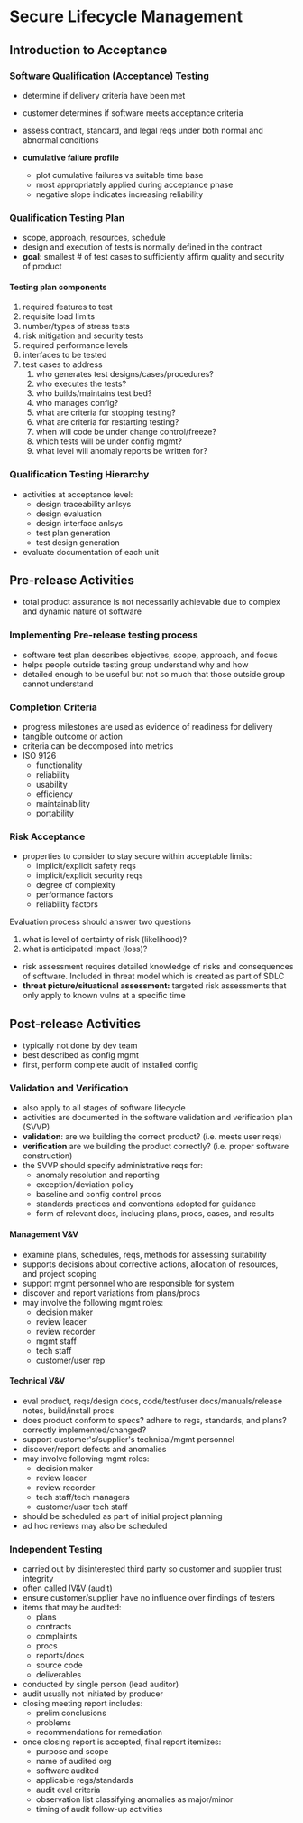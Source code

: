 # Secure Lifecycle Management

## Introduction to Acceptance

### Software Qualification (Acceptance) Testing

- determine if delivery criteria have been met

- customer determines if software meets acceptance criteria
- assess contract, standard, and legal reqs under both normal and abnormal conditions
- **cumulative failure profile**
  - plot cumulative failures vs suitable time base
  - most appropriately applied during acceptance phase
  - negative slope indicates increasing reliability

### Qualification Testing Plan

- scope, approach, resources, schedule
- design and execution of tests is normally defined in the contract
- **goal**: smallest # of test cases to sufficiently affirm quality and security of product

#### Testing plan components

1. required features to test
2. requisite load limits
3. number/types of stress tests
4. risk mitigation and security tests
5. required performance levels
6. interfaces to be tested
7. test cases to address
   1. who generates test designs/cases/procedures?
   2. who executes the tests?
   3. who builds/maintains test bed?
   4. who manages config?
   5. what are criteria for stopping testing?
   6. what are criteria for restarting testing?
   7. when will code be under change control/freeze?
   8. which tests will be under config mgmt?
   9. what level will anomaly reports be written for?

### Qualification Testing Hierarchy

- activities at acceptance level:
  - design traceability anlsys
  - design evaluation
  - design interface anlsys
  - test plan generation
  - test design generation
- evaluate documentation of each unit

## Pre-release Activities

- total product assurance is not necessarily achievable due to complex and dynamic nature of software

### Implementing Pre-release testing process

- software test plan describes objectives, scope, approach, and focus
- helps people outside testing group understand why and how
- detailed enough to be useful but not so much that those outside group cannot understand

### Completion Criteria

- progress milestones are used as evidence of readiness for delivery
- tangible outcome or action
- criteria can be decomposed into metrics
- ISO 9126
  - functionality
  - reliability
  - usability
  - efficiency
  - maintainability
  - portability

### Risk Acceptance

- properties to consider to stay secure within acceptable limits:
  - implicit/explicit safety reqs
  - implicit/explicit security reqs
  - degree of complexity
  - performance factors
  - reliability factors

Evaluation process should answer two questions

1. what is level of certainty of risk (likelihood)?
2. what is anticipated impact (loss)?

- risk assessment requires detailed knowledge of risks and consequences of software. Included in threat model which is created as part of SDLC
- **threat picture/situational assessment:** targeted risk assessments that only apply to known vulns at a specific time

## Post-release Activities

- typically not done by dev team
- best described as config mgmt
- first, perform complete audit of installed config

### Validation and Verification

- also apply to all stages of software lifecycle
- activities are documented in the software validation and verification plan (SVVP)
- **validation**: are we building the correct product? (i.e. meets user reqs)
- **verification** are we building the product correctly? (i.e. proper software construction)
- the SVVP should specify administrative reqs for:
  - anomaly resolution and reporting
  - exception/deviation policy
  - baseline and config control procs
  - standards practices and conventions adopted for guidance
  - form of relevant docs, including plans, procs, cases, and results

#### Management V&V

- examine plans, schedules, reqs, methods for assessing suitability
- supports decisions about corrective actions, allocation of resources, and project scoping
- support mgmt personnel who are responsible for system
- discover and report variations from plans/procs
- may involve the following mgmt roles:
  - decision maker
  - review leader
  - review recorder
  - mgmt staff
  - tech staff
  - customer/user rep

#### Technical V&V

- eval product, reqs/design docs, code/test/user docs/manuals/release notes, build/install procs
- does product conform to specs? adhere to regs, standards, and plans? correctly implemented/changed?
- support customer's/supplier's technical/mgmt personnel
- discover/report defects and anomalies
- may involve following mgmt roles:
  - decision maker
  - review leader
  - review recorder
  - tech staff/tech managers
  - customer/user tech staff
- should be scheduled as part of initial project planning
- ad hoc reviews may also be scheduled

### Independent Testing

- carried out by disinterested third party so customer and supplier trust integrity
- often called IV&V (audit)
- ensure customer/supplier have no influence over findings of testers
- items that may be audited:
  - plans
  - contracts
  - complaints
  - procs
  - reports/docs
  - source code
  - deliverables
- conducted by single person (lead auditor)
- audit usually not initiated by producer
- closing meeting report includes:
  - prelim conclusions
  - problems
  - recommendations for remediation
- once closing report is accepted, final report itemizes:
  - purpose and scope
  - name of audited org
  - software audited
  - applicable regs/standards
  - audit eval criteria
  - observation list classifying anomalies as major/minor
  - timing of audit follow-up activities
